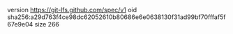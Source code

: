 version https://git-lfs.github.com/spec/v1
oid sha256:a29d763f4ce98dc62052610b80686e6e0638130f31ad99bf70fffaf5f67e9e04
size 266
